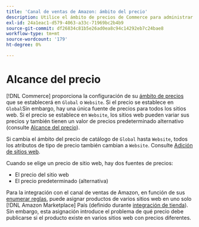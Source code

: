 ```yaml
---
title: 'Canal de ventas de Amazon: ámbito del precio'
description: Utilice el ámbito de precios de Commerce para administrar los precios de acuerdo con varios sitios web o a nivel global.
exl-id: 24a1eac1-d579-4063-a33c-71969bc2b4b9
source-git-commit: df26834c81b5e26ad0ea8c94c14292eb7c24bae8
workflow-type: tm+mt
source-wordcount: '179'
ht-degree: 0%

---
```


# Alcance del precio

[!DNL Commerce] proporciona la configuración de su [ámbito de precios](https://experienceleague.adobe.com/docs/commerce-admin/config/catalog/catalog.html#price) que se establecerá en `Global` o `Website`. Si el precio se establece en `Global`Sin embargo, hay una única fuente de precios para todos los sitios web. Si el precio se establece en `Website`, los sitios web pueden variar sus precios y también tienen un valor de precios predeterminado alternativo (consulte [Alcance del precio](https://experienceleague.adobe.com/docs/commerce-admin/catalog/products/pricing/catalog-price-scope.html)).

Si cambia el ámbito del precio de catálogo de `Global` hasta `Website`, todos los atributos de tipo de precio también cambian a `Website`. Consulte [Adición de sitios web](https://experienceleague.adobe.com/docs/commerce-admin/stores-sales/site-store/stores.html#add-websites).

Cuando se elige un precio de sitio web, hay dos fuentes de precios:

- El precio del sitio web
- El precio predeterminado (alternativa)

Para la integración con el canal de ventas de Amazon, en función de sus [enumerar reglas](./listing-rules.md), puede asignar productos de varios sitios web en uno solo [!DNL Amazon Marketplace] País (definido durante [integración de tienda](./store-integration.md)). Sin embargo, esta asignación introduce el problema de qué precio debe publicarse si el producto existe en varios sitios web con precios diferentes.
